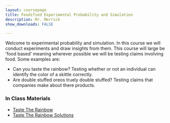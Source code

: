 ```yaml
---
layout: coursepage
title: Foodified Experimental Probability and Simulation
description: Mr. Merrick 
show_downloads: FALSE

---
```


Welcome to experimental probability and simulation. In this course we will conduct experiments and draw insights from them. This course will large be 'food based' meaning wherever possible we will be testing claims involving food. Some examples are:

* Can you taste the rainbow? Testing whether or not an individual can identify the color of a skittle correctly. 
* Are double stuffed oreos truely double stuffed? Testing claims that companies make about there products. 


### In Class Materials
* <a href="https://merrickmath.github.io/MerrickMath.github.io-ExperimentalProbability/Activities/SkittlesIntro.pdf"> Taste The Rainbow </a>
* <a href="https://merrickmath.github.io/MerrickMath.github.io-ExperimentalProbability/Activities/SkittleIntroSoln.pdf"> Taste The Rainbow Solutions </a>




  




